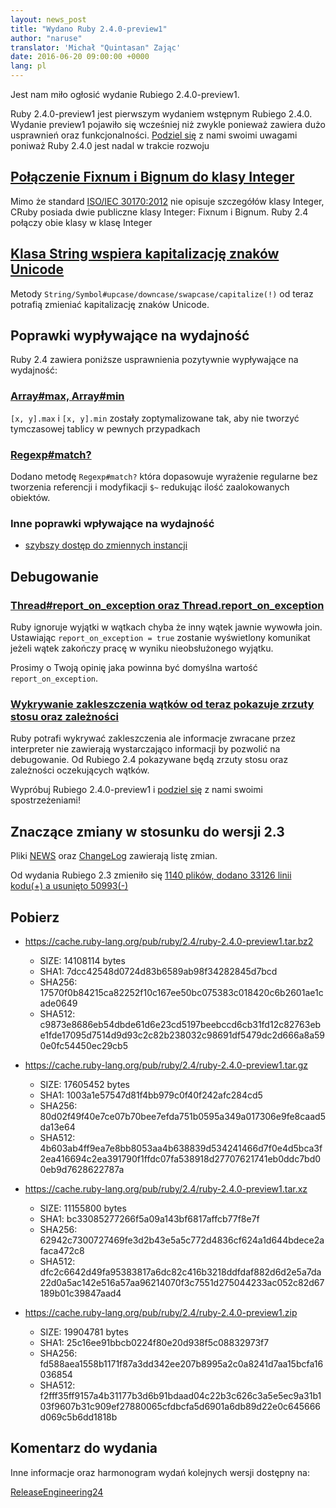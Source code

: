 ```yaml
---
layout: news_post
title: "Wydano Ruby 2.4.0-preview1"
author: "naruse"
translator: 'Michał "Quintasan" Zając'
date: 2016-06-20 09:00:00 +0000
lang: pl
---
```


Jest nam miło ogłosić wydanie Rubiego 2.4.0-preview1.

Ruby 2.4.0-preview1 jest pierwszym wydaniem wstępnym Rubiego 2.4.0.
Wydanie preview1 pojawiło się wcześniej niż zwykle ponieważ zawiera
dużo usprawnień oraz funkcjonalności.
[Podziel się](https://bugs.ruby-lang.org/projects/ruby/wiki/HowToReport)
z nami swoimi uwagami poniważ Ruby 2.4.0 jest nadal w trakcie rozwoju

## [Połączenie Fixnum i Bignum do klasy Integer](https://bugs.ruby-lang.org/issues/12005)

Mimo że standard [ISO/IEC 30170:2012](http://www.iso.org/iso/iso_catalogue/catalogue_tc/catalogue_detail.htm?csnumber=59579)
nie opisuje szczegółów klasy Integer, CRuby posiada dwie publiczne
klasy Integer: Fixnum i Bignum. Ruby 2.4 połączy obie klasy w klasę Integer

## [Klasa String wspiera kapitalizację znaków Unicode](https://bugs.ruby-lang.org/issues/10085)

Metody `String/Symbol#upcase/downcase/swapcase/capitalize(!)` od teraz
potrafią zmieniać kapitalizację znaków Unicode.

## Poprawki wypływające na wydajność

Ruby 2.4 zawiera poniższe usprawnienia pozytywnie wypływające na wydajność:

### [Array#max, Array#min](https://bugs.ruby-lang.org/issues/12172)

`[x, y].max` i `[x, y].min` zostały zoptymalizowane tak,
aby nie tworzyć tymczasowej tablicy w pewnych przypadkach

### [Regexp#match?](https://bugs.ruby-lang.org/issues/8110)

Dodano metodę `Regexp#match?` która dopasowuje wyrażenie regularne bez
tworzenia referencji i modyfikacji `$~` redukując ilość
zaalokowanych obiektów.

### Inne poprawki wpływające na wydajność

* [szybszy dostęp do zmiennych instancji](https://bugs.ruby-lang.org/issues/12274)

## Debugowanie

### [Thread#report_on_exception oraz Thread.report_on_exception](https://bugs.ruby-lang.org/issues/6647)

Ruby ignoruje wyjątki w wątkach chyba że inny wątek jawnie wywowła join.
Ustawiając `report_on_exception = true` zostanie wyświetlony komunikat
jeżeli wątek zakończy pracę w wyniku nieobsłużonego wyjątku.

Prosimy o Twoją opinię jaka powinna być domyślna wartość
`report_on_exception`.

### [Wykrywanie zakleszczenia wątków od teraz pokazuje zrzuty stosu oraz zależności](https://bugs.ruby-lang.org/issues/8214)

Ruby potrafi wykrywać zakleszczenia ale informacje zwracane przez
interpreter nie zawierają wystarczająco informacji by pozwolić
na debugowanie. Od Rubiego 2.4 pokazywane będą zrzuty stosu oraz
zależności oczekujących wątków.

Wypróbuj Rubiego 2.4.0-preview1 i
[podziel się](https://bugs.ruby-lang.org/projects/ruby/wiki/HowToReport)
z nami swoimi spostrzeżeniami!

## Znaczące zmiany w stosunku do wersji 2.3

Pliki [NEWS](https://github.com/ruby/ruby/blob/v2_4_0_preview1/NEWS)
oraz [ChangeLog](https://github.com/ruby/ruby/blob/v2_4_0_preview1/ChangeLog)
zawierają listę zmian.

Od wydania Rubiego 2.3 zmieniło się
[1140 plików, dodano 33126 linii kodu(+) a usunięto 50993(-)](https://github.com/ruby/ruby/compare/v2_3_0...v2_4_0_preview1)

## Pobierz

* <https://cache.ruby-lang.org/pub/ruby/2.4/ruby-2.4.0-preview1.tar.bz2>

  * SIZE:   14108114 bytes
  * SHA1:   7dcc42548d0724d83b6589ab98f34282845d7bcd
  * SHA256: 17570f0b84215ca82252f10c167ee50bc075383c018420c6b2601ae1cade0649
  * SHA512: c9873e8686eb54dbde61d6e23cd5197beebccd6cb31fd12c82763ebe1fde17095d7514d9d93c2c82b238032c98691df5479dc2d666a8a590e0fc54450ec29cb5

* <https://cache.ruby-lang.org/pub/ruby/2.4/ruby-2.4.0-preview1.tar.gz>

  * SIZE:   17605452 bytes
  * SHA1:   1003a1e57547d81f4bb979c0f40f242afc284cd5
  * SHA256: 80d02f49f40e7ce07b70bee7efda751b0595a349a017306e9fe8caad5da13e64
  * SHA512: 4b603ab4ff9ea7e8bb8053aa4b638839d534241466d7f0e4d5bca3f2ea416694c2ea391790f1ffdc07fa538918d27707621741eb0ddc7bd00eb9d7628622787a

* <https://cache.ruby-lang.org/pub/ruby/2.4/ruby-2.4.0-preview1.tar.xz>

  * SIZE:   11155800 bytes
  * SHA1:   bc33085277266f5a09a143bf6817affcb77f8e7f
  * SHA256: 62942c7300727469fe3d2b43e5a5c772d4836cf624a1d644bdece2afaca472c8
  * SHA512: dfc2c6642d49fa95383817a6dc82c416b3218ddfdaf882d6d2e5a7da22d0a5ac142e516a57aa96214070f3c7551d275044233ac052c82d67189b01c39847aad4

* <https://cache.ruby-lang.org/pub/ruby/2.4/ruby-2.4.0-preview1.zip>

  * SIZE:   19904781 bytes
  * SHA1:   25c16ee91bbcb0224f80e20d938f5c08832973f7
  * SHA256: fd588aea1558b1171f87a3dd342ee207b8995a2c0a8241d7aa15bcfa16036854
  * SHA512: f2fff35ff9157a4b31177b3d6b91bdaad04c22b3c626c3a5e5ec9a31b103f9607b31c909ef27880065cfdbcfa5d6901a6db89d22e0c645666d069c5b6dd1818b

## Komentarz do wydania

Inne informacje oraz harmonogram wydań kolejnych wersji dostępny na:

[ReleaseEngineering24](https://bugs.ruby-lang.org/projects/ruby-trunk/wiki/ReleaseEngineering24)
